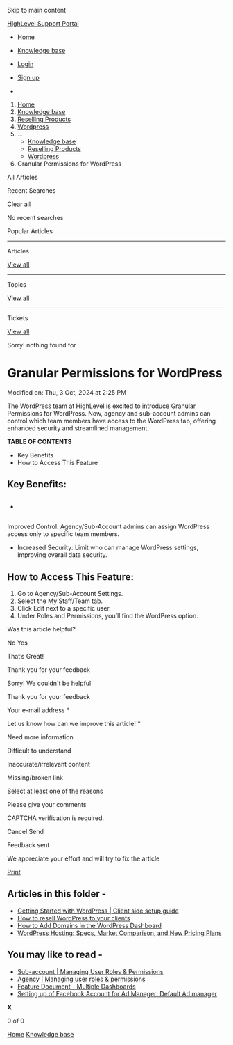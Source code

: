 Skip to main content

[ HighLevel Support Portal ](https://help.gohighlevel.com)

  * [ Home ](/support/home)
  * [ Knowledge base ](/support/solutions)

  * [Login](/support/login)
  * [Sign up](/support/signup)
  * 

  1. [Home](/support/home)
  2. [Knowledge base](/support/solutions)
  3. [Reselling Products](/support/solutions/48000454568)
  4. [Wordpress](/support/solutions/folders/48000682017)
  5. ... 
     * [Knowledge base](/support/solutions)
     * [Reselling Products](/support/solutions/48000454568)
     * [Wordpress](/support/solutions/folders/48000682017)
  6. Granular Permissions for WordPress

All  Articles 

Recent Searches

Clear all

No recent searches

Popular Articles

* * *

Articles

[View all](/support/search/solutions)

* * *

Topics

[View all](/support/search/topics)

* * *

Tickets

[View all](/support/search/tickets)

Sorry! nothing found for   

# Granular Permissions for WordPress

Modified on: Thu, 3 Oct, 2024 at 2:25 PM

The WordPress team at HighLevel is excited to introduce Granular Permissions for WordPress. Now, agency and sub-account admins can control which team members have access to the WordPress tab, offering enhanced security and streamlined management.

**TABLE OF CONTENTS**

  * Key Benefits
  * How to Access This Feature

## **Key Benefits:**

  * ## 

Improved Control: Agency/Sub-Account admins can assign WordPress access only to specific team members.

  * Increased Security: Limit who can manage WordPress settings, improving overall data security.

## **How to Access This Feature:**

  1. Go to Agency/Sub-Account Settings.
  2. Select the My Staff/Team tab.
  3. Click Edit next to a specific user.
  4. Under Roles and Permissions, you’ll find the WordPress option.

Was this article helpful?

No  Yes 

That’s Great!

Thank you for your feedback

Sorry! We couldn't be helpful

Thank you for your feedback

Your e-mail address *

Let us know how can we improve this article! *

Need more information 

Difficult to understand 

Inaccurate/irrelevant content 

Missing/broken link 

Select at least one of the reasons 

Please give your comments 

CAPTCHA verification is required. 

Cancel  Send 

Feedback sent

We appreciate your effort and will try to fix the article

[Print](javascript:print\(\))

## Articles in this folder -

  * [Getting Started with WordPress | Client side setup guide](/support/solutions/articles/48001199648-getting-started-with-wordpress-client-side-setup-guide)
  * [How to resell WordPress to your clients](/support/solutions/articles/48001199647-how-to-resell-wordpress-to-your-clients)
  * [How to Add Domains in the WordPress Dashboard](/support/solutions/articles/155000002547-how-to-add-domains-in-the-wordpress-dashboard)
  * [WordPress Hosting: Specs, Market Comparison, and New Pricing Plans](/support/solutions/articles/48001231366-wordpress-hosting-specs-market-comparison-and-new-pricing-plans)

## You may like to read -

  * [Sub-account | Managing User Roles & Permissions](/support/solutions/articles/155000002544-sub-account-managing-user-roles-permissions)
  * [Agency | Managing user roles & permissions](/support/solutions/articles/155000002543-agency-managing-user-roles-permissions)
  * [Feature Document - Multiple Dashboards](/support/solutions/articles/155000001530-feature-document-multiple-dashboards)
  * [Setting up of Facebook Account for Ad Manager: Default Ad manager](/support/solutions/articles/155000002434-setting-up-of-facebook-account-for-ad-manager-default-ad-manager)

**X**

0 of 0 []()

[Home](/support/home) [Knowledge base](/support/solutions)
